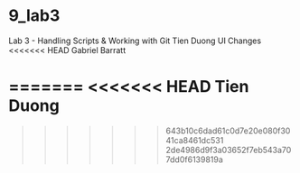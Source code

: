 # 9_lab3
Lab 3 - Handling Scripts &amp; Working with Git
Tien Duong UI Changes
<<<<<<< HEAD
Gabriel Barratt


=======
<<<<<<< HEAD
Tien Duong
=======
>>>>>>> 643b10c6dad61c0d7e20e080f3041ca8461dc531
>>>>>>> 2de4986d9f3a03652f7eb543a707dd0f6139819a

